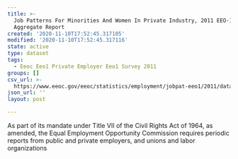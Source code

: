 ```yaml
---
title: >-
  Job Patterns For Minorities And Women In Private Industry, 2011 EEO-1 CBSA
  Aggregate Report
created: '2020-11-10T17:52:45.317105'
modified: '2020-11-10T17:52:45.317116'
state: active
type: dataset
tags:
  - Eeoc Eeo1 Private Employer Eeo1 Survey 2011
groups: []
csv_url: >-
  https://www.eeoc.gov/eeoc/statistics/employment/jobpat-eeo1/2011/datasets/year11_cbsa.txt
json_url: ''
layout: post

---
```

As part of its mandate under Title VII of the Civil Rights Act of 1964, as amended, the Equal Employment Opportunity Commission requires periodic reports from public and private employers, and unions and labor organizations 
